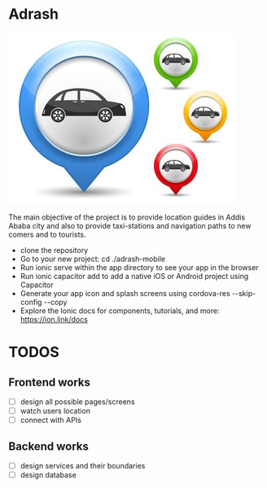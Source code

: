 # Adrash
![Image of Cars](/images/car.jpg)

The main objective of the project is to provide location guides in Addis
Ababa city and also to provide taxi-stations and navigation paths to new comers and to tourists.

- clone the repository
- Go to your new project: cd ./adrash-mobile
- Run ionic serve within the app directory to see your app in the browser
- Run ionic capacitor add to add a native iOS or Android project using Capacitor
- Generate your app icon and splash screens using cordova-res --skip-config --copy
- Explore the Ionic docs for components, tutorials, and more: https://ion.link/docs

# TODOS

## Frontend works
- [ ] design all possible pages/screens
- [ ] watch users location
- [ ] connect with APIs

## Backend works
- [ ] design services and their boundaries
- [ ] design database
